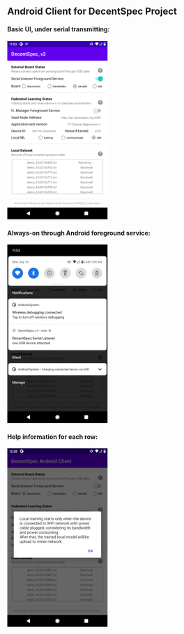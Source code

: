 ## Android Client for DecentSpec Project

#### Basic UI, under serial transmitting:

<img src="./imgs/ui_0.png" alt="ui_0" style="zoom:40%;" />



#### Always-on through Android foreground service:

<img src="imgs/ui_1.png" alt="ui_1" style="zoom:40%;" />



#### Help information for each row:

<img src="imgs/ui_2.png" alt="ui_2" style="zoom:40%;" />
